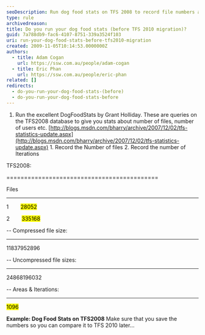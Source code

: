 ```yaml
---
seoDescription: Run dog food stats on TFS 2008 to record file numbers and iterations for future comparison.
type: rule
archivedreason:
title: Do you run your dog food stats (before TFS 2010 migration)?
guid: 7a788db9-fac6-4107-8751-339a3524f103
uri: run-your-dog-food-stats-before-tfs2010-migration
created: 2009-11-05T10:14:53.0000000Z
authors:
  - title: Adam Cogan
    url: https://ssw.com.au/people/adam-cogan
  - title: Eric Phan
    url: https://ssw.com.au/people/eric-phan
related: []
redirects:
  - do-you-run-your-dog-food-stats-(before)
  - do-you-run-your-dog-food-stats-before
---
```


1. Run the excellent DogFoodStats by Grant Holliday. These are queries on the TFS2008 database to give you stats about number of files, number of users etc.
   [http://blogs.msdn.com/bharry/archive/2007/12/02/tfs-statistics-update.aspx](http://blogs.msdn.com/bharry/archive/2007/12/02/tfs-statistics-update.aspx) 1. Record the Number of files 2. Record the number of Iterations

TFS2008:

===========================================

Files

---

1        <mark>28052</mark>

2        <mark>335168</mark>

-- Compressed file size:

---

11837952896

-- Uncompressed file sizes:

---

24868196032

-- Areas & Iterations:

---

<mark>1096</mark>

**Example: Dog Food Stats on TFS2008** Make sure that you save the numbers so you can compare it to TFS 2010 later...

<!--endintro-->

